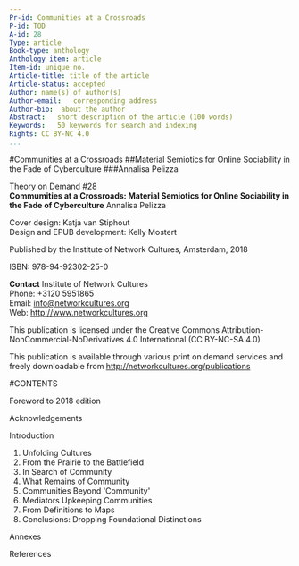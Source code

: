 ```yaml
---
Pr-id: Communities at a Crossroads
P-id: TOD
A-id: 28
Type: article
Book-type: anthology
Anthology item: article
Item-id: unique no.
Article-title: title of the article
Article-status: accepted
Author: name(s) of author(s)
Author-email:   corresponding address
Author-bio:  about the author
Abstract:   short description of the article (100 words)
Keywords:   50 keywords for search and indexing
Rights: CC BY-NC 4.0
...
```


#Communities at a Crossroads
##Material Semiotics for Online Sociability in the Fade of Cyberculture
###Annalisa Pelizza


Theory on Demand #28  
**Commumities at a Crossroads: Material Semiotics for Online Sociability in the Fade of Cyberculture** Annalisa Pelizza  


Cover design: Katja van Stiphout  
Design and EPUB development: Kelly Mostert  


Published by the Institute of Network Cultures, Amsterdam, 2018  

ISBN: 978-94-92302-25-0

**Contact**
Institute of Network Cultures  
Phone: +3120 5951865  
Email: info@networkcultures.org  
Web: http://www.networkcultures.org  


This publication is licensed under the Creative Commons Attribution-NonCommercial-NoDerivatives 4.0 International (CC BY-NC-SA 4.0)  


This publication is available through various print on demand services and freely downloadable from http://networkcultures.org/publications

#CONTENTS

Foreword to 2018 edition

Acknowledgements 

Introduction

1. Unfolding Cultures
2. From the Prairie to the Battlefield
3. In Search of Community
4. What Remains of Community
5. Communities Beyond 'Community'
6. Mediators Upkeeping Communities
7. From Definitions to Maps
8. Conclusions: Dropping Foundational Distinctions

Annexes

References 

